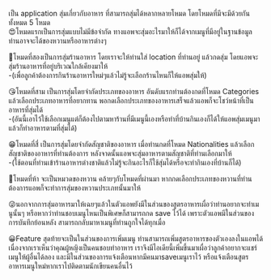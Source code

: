 เป็น application สุ่มเกี่ยวกับอาหาร ที่สามารถสุ่มได้หลากหลายโหมด โดยโหมดที่มีจะมีด้วยกันทั้งหมด 5 โหมด <br>
😍โหมดแรกเป็นการสุ่มแบบไม่มีข้อจำกัด ทางแอพจะสุ่มอะไรมาให้ก็ได้จากเมนูที่มีอยู่ในฐานข้อมูล ท่านอาจจะได้ของหวานหรืออาหารต่างๆ
 
🥰โหมดที่สองเป็นการสุ่มร้านอาหาร โดยเราจะให้ท่านใส่ location ที่ท่านอยู่ แล้วกดสุ่ม โดยแอพจะสุ่มร้านอาหารที่อยู่บริเวณใกล้เคียงมาให้ <br>
-(เพื่อลูกค้าต้องการกินร้านอาหารใหม่ๆแล้วไม่รู้จะเลือกร้านไหนก็ให้แอพสุ่มให้)

😘โหมดที่สาม เป็นการสุ่มโดยจำกัดประเภทของอาหาร อันดับแรกท่านต้องกดที่โหมด Categories แล้วเลือกประเภทอาหารที่อยากทาน พอกดเลือกประเภทของอาหารเสร็จแล้วแอพก็จะโชว์หน้าที่เป็นอาหารที่สุ่มได้ <br>
-(อันนี้เอาไว้ใช้เลือกเมนูแต่ก็ต้องไปตามหาร้านที่มีเมนูนี้เองหรือทำที่บ้านกินเองก็ได้ให้แอพสุ่มเมนูมาแล้วก็ทำอาหารตามที่สุ่มได้)

😁โหมดที่สี่ เป็นการสุ่มโดยจำกัดสัญชาติของอาหาร เมื่อท่านกดที่โหมด Nationalities แล้วเลือกสัญชาติของอาหารที่ท่านต้องการ หลังจาดนั้นแอพจะสุ่มอาหารตามสัญชาติที่ท่านเลือกมาให้ <br>
-(ใช้ตอนที่ท่านเข้าร้านอาหารต่างชาติแล้วไม่รู้จะกินอะไรก็ใช้สุ่มได้หรือจะทำกินเองที่บ้านก็ได้)

🤣โหมดที่ห้า จะเป็นหมวดของหวาน คล้ายๆกับโหมดที่ผ่านมา หากกดเลือกประเภทของหวานที่ท่านต้องการแอพก็จะทำการสุ่มของหวานประเภทนั้นมาให้ <br>

😜นอกจากการสุ่มอาหารมาให้เฉยๆแล้วในตัวแอพยังมีในส่วนของสูตรอาหารเผื่อว่าท่านอยากจะทำเมนูนั้นๆ 
หรือหากว่าท่านชอบเมนูไหนเป็นพิเศษก็สามารถกด save ไว้ได้ เพราะตัวแอพมีในส่วนของการบันทึกย้อนหลัง สามารถกลับมาหาเมนูที่ท่านถูกใจได้ทุกเมื่อ

😀Feature สุดท้ายจะเป็นในส่วนของการเพิ่มเมนู ท่านสามารถเพิ่มสูตรอาหารของตัวเองลงในแอพได้ เนื่องจากเราเห็นว่าคุณผู้หญิงเป็นคนชอบทำอาหาร เราจึงมีไอเดียนี้เพิ่มขึ้นมาเผื่อว่าลูกค้าอยากจะแชร์เมนูให้ผู้อื่นได้ลอง และมีในส่วนของการแจ้งเตือนหากมีคนมาsaveเมนูเราไว้ หรือแจ้งเตือนสูตรอาหารเมนูใหม่หากเราไปติดตามนักเขียนคนอื่นไว้
